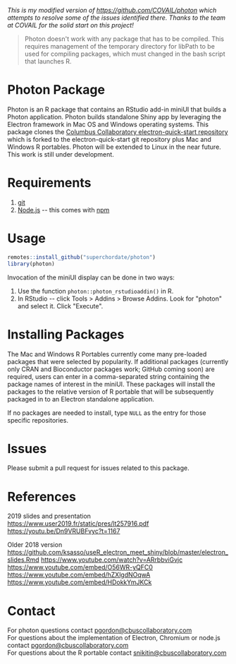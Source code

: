 _This is my modified version of https://github.com/COVAIL/photon which attempts to resolve some of the issues identified there. Thanks to the team at COVAIL for the solid start on this project!_

> Photon doesn't work with any package that has to be compiled. This requires management of the temporary directory for libPath to be used for compiling packages, which must changed in the bash script that launches R.

# Photon Package

Photon is an R package that contains an RStudio add-in miniUI that builds a Photon application. Photon builds standalone Shiny app by leveraging the Electron framework in Mac OS and Windows operating systems. This package clones the [Columbus Collaboratory electron-quick-start repository](https://github.com/ColumbusCollaboratory/electron-quick-start) which is forked to the electron-quick-start git repository plus Mac and Windows R portables. Photon will be extended to Linux in the near future. This work is still under development.

# Requirements

1. [git](https://git-scm.com/)    
2. [Node.js](https://nodejs.org/en/download/) -- this comes with [npm](http://npmjs.com/)  

# Usage

```r
remotes::install_github("superchordate/photon")
library(photon)
```

Invocation of the miniUI display can be done in two ways:

1. Use the function `photon::photon_rstudioaddin()` in R.     
2. In RStudio -- click Tools > Addins > Browse Addins. Look for "photon" and select it. Click "Execute".  

# Installing Packages
The Mac and Windows R Portables currently come many pre-loaded packages that were selected by popularity. If additional packages (currently only CRAN and Bioconductor packages work; GitHub coming soon) are required, users can enter in a comma-separated string containing the package names of interest in the miniUI. These packages will install the packages to the relative version of R portable that will be subsequently packaged in to an Electron standalone application.    

If no packages are needed to install, type `NULL` as the entry for those specific repositories.

# Issues
Please submit a pull request for issues related to this package.  

# References
2019 slides and presentation 
https://www.user2019.fr/static/pres/lt257916.pdf 
https://youtu.be/Dn9VRUBFvyc?t=1167

Older 2018 version
https://github.com/ksasso/useR_electron_meet_shiny/blob/master/electron_slides.Rmd
https://www.youtube.com/watch?v=ARrbbviGvjc
https://www.youtube.com/embed/O56WR-yQFC0
https://www.youtube.com/embed/hZXlgdNOqwA
https://www.youtube.com/embed/HDokkYmJKCk

# Contact
For photon questions contact pgordon@cbuscollaboratory.com   
For questions about the implementation of Electron, Chromium or node.js contact pgordon@cbuscollaboratory.com   
For questions about the R portable contact snikitin@cbuscollaboratory.com  







